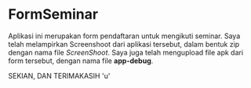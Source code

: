 # FormSeminar
Aplikasi ini merupakan form pendaftaran untuk mengikuti seminar.
Saya telah melampirkan Screenshoot dari aplikasi tersebut, dalam bentuk zip dengan nama file *ScreenShoot*.
Saya juga telah mengupload file apk dari form tersebut, dengan nama file **app-debug**.

SEKIAN, DAN TERIMAKASIH 'u'
